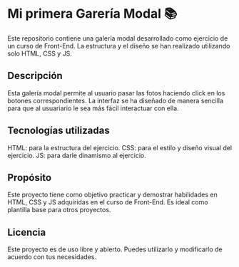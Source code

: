 # Mi primera Garería Modal 📚
Este repositorio contiene una galería modal desarrollado como ejercicio de un curso de Front-End. La estructura y el diseño se han realizado utilizando solo HTML, CSS y JS.

## Descripción
Esta galería modal permite al usuario pasar las fotos haciendo click en los botones correspondientes. La interfaz se ha diseñado de manera sencilla para que al usuariario le sea más fácil interactuar con ella.

## Tecnologías utilizadas
HTML: para la estructura del ejercicio.
CSS: para el estilo y diseño visual del ejercicio.
JS: para darle dinamismo al ejercicio.

## Propósito
Este proyecto tiene como objetivo practicar y demostrar habilidades en HTML, CSS y JS adquiridas en el curso de Front-End. Es ideal como plantilla base para otros proyectos.

## Licencia
Este proyecto es de uso libre y abierto. Puedes utilizarlo y modificarlo de acuerdo con tus necesidades. 
